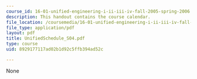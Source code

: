 ```yaml
---
course_id: 16-01-unified-engineering-i-ii-iii-iv-fall-2005-spring-2006
description: This handout contains the course calendar.
file_location: /coursemedia/16-01-unified-engineering-i-ii-iii-iv-fall-2005-spring-2006/8929177117ad02b1d92c5ffb394ad52c_UnifiedSchedule_S04.pdf
file_type: application/pdf
layout: pdf
title: UnifiedSchedule_S04.pdf
type: course
uid: 8929177117ad02b1d92c5ffb394ad52c

---
```

None
